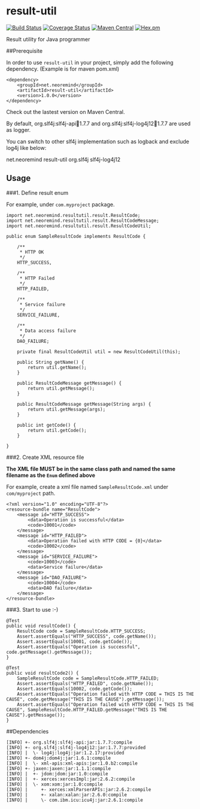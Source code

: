 # result-util
[![Build Status](https://travis-ci.org/neoremind/result-util.svg?branch=master)](https://travis-ci.org/neoremind/result-util)
[![Coverage Status](https://coveralls.io/repos/github/neoremind/result-util/badge.svg?branch=master)](https://coveralls.io/github/neoremind/result-util?branch=master)
[![Maven Central](https://maven-badges.herokuapp.com/maven-central/net.neoremind/result-util/badge.svg)](https://maven-badges.herokuapp.com/maven-central/net.neoremind/result-util)
[![Hex.pm](https://img.shields.io/hexpm/l/plug.svg)](http://www.apache.org/licenses/LICENSE-2.0)

Result utility for Java programmer

##Prerequisite

In order to use `result-util` in your project, simply add the following dependency. (Example is for maven pom.xml)
```
<dependency>
    <groupId>net.neoremind</groupId>
    <artifactId>result-util</artifactId>
    <version>1.0.0</version>
</dependency>
```
Check out the lastest version on Maven Central.

By default, org.slf4j:slf4j-api:jar:1.7.7 and org.slf4j:slf4j-log4j12:jar:1.7.7 are used as logger.

You can switch to other slf4j implementation such as logback and exclude log4j like below:

<dependency>
    <groupId>net.neoremind</groupId>
    <artifactId>result-util</artifactId>
    <exclusions>
        <exclusion>
            <groupId>org.slf4j</groupId>
            <artifactId>slf4j-log4j12</artifactId>
        </exclusion>
    </exclusions>
</dependency>


## Usage
###1. Define result enum

For example, under `com.myproject` package.

```
import net.neoremind.resultutil.result.ResultCode;
import net.neoremind.resultutil.result.ResultCodeMessage;
import net.neoremind.resultutil.result.ResultCodeUtil;

public enum SampleResultCode implements ResultCode {

    /**
     * HTTP OK
     */
    HTTP_SUCCESS,

    /**
     * HTTP Failed
     */
    HTTP_FAILED,

    /**
     * Service failure
     */
    SERVICE_FAILURE,

    /**
     * Data access failure
     */
    DAO_FAILURE;

    private final ResultCodeUtil util = new ResultCodeUtil(this);

    public String getName() {
        return util.getName();
    }

    public ResultCodeMessage getMessage() {
        return util.getMessage();
    }

    public ResultCodeMessage getMessage(String args) {
        return util.getMessage(args);
    }

    public int getCode() {
        return util.getCode();
    }

}
```

###2. Create XML resource file

**The XML file MUST be in the same class path and named the same filename as the `Enum` defined above**

For example, create a xml file named `SampleResultCode.xml` under `com/myproject` path.

```
<?xml version="1.0" encoding="UTF-8"?>
<resource-bundle name="ResultCode">
    <message id="HTTP_SUCCESS">
        <data>Operation is successful</data>
        <code>10001</code>
    </message>
    <message id="HTTP_FAILED">
        <data>Operation failed with HTTP CODE = {0}</data>
        <code>10002</code>
    </message>
    <message id="SERVICE_FAILURE">
        <code>10003</code>
        <data>Service failure</data>
    </message>
    <message id="DAO_FAILURE">
        <code>10004</code>
        <data>DAO failure</data>
    </message>
</resource-bundle>
```

###3. Start to use :-)
```
@Test
public void resultCode() {
    ResultCode code = SampleResultCode.HTTP_SUCCESS;
    Assert.assertEquals("HTTP_SUCCESS", code.getName());
    Assert.assertEquals(10001, code.getCode());
    Assert.assertEquals("Operation is successful", code.getMessage().getMessage());
}

@Test
public void resultCode2() {
    SampleResultCode code = SampleResultCode.HTTP_FAILED;
    Assert.assertEquals("HTTP_FAILED", code.getName());
    Assert.assertEquals(10002, code.getCode());
    Assert.assertEquals("Operation failed with HTTP CODE = THIS IS THE CAUSE", code.getMessage("THIS IS THE CAUSE").getMessage());
    Assert.assertEquals("Operation failed with HTTP CODE = THIS IS THE CAUSE", SampleResultCode.HTTP_FAILED.getMessage("THIS IS THE CAUSE").getMessage());
}
```

##Dependencies
```
[INFO] +- org.slf4j:slf4j-api:jar:1.7.7:compile
[INFO] +- org.slf4j:slf4j-log4j12:jar:1.7.7:provided
[INFO] |  \- log4j:log4j:jar:1.2.17:provided
[INFO] +- dom4j:dom4j:jar:1.6.1:compile
[INFO] |  \- xml-apis:xml-apis:jar:1.0.b2:compile
[INFO] +- jaxen:jaxen:jar:1.1.1:compile
[INFO] |  +- jdom:jdom:jar:1.0:compile
[INFO] |  +- xerces:xercesImpl:jar:2.6.2:compile
[INFO] |  \- xom:xom:jar:1.0:compile
[INFO] |     +- xerces:xmlParserAPIs:jar:2.6.2:compile
[INFO] |     +- xalan:xalan:jar:2.6.0:compile
[INFO] |     \- com.ibm.icu:icu4j:jar:2.6.1:compile
```